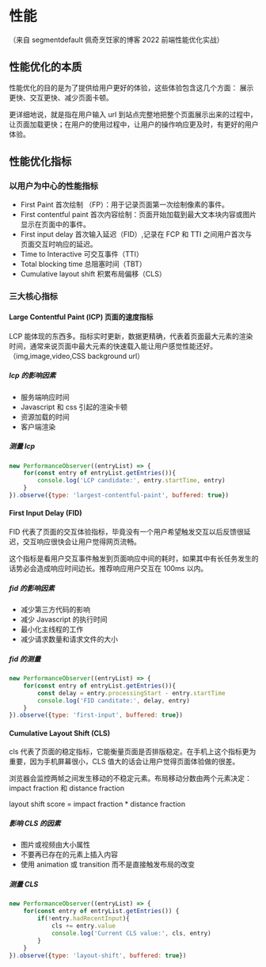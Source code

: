 # 性能
（来自 segmentdefault 佩奇烹饪家的博客 2022 前端性能优化实战）
## 性能优化的本质
性能优化的目的是为了提供给用户更好的体验，这些体验包含这几个方面：
展示更快、交互更快、减少页面卡顿。

更详细地说，就是指在用户输入 url 到站点完整地把整个页面展示出来的过程中，让页面加载更快；在用户的使用过程中，让用户的操作响应更及时，有更好的用户体验。

## 性能优化指标
### 以用户为中心的性能指标
- First Paint 首次绘制 （FP）：用于记录页面第一次绘制像素的事件。
- First contentful paint 首次内容绘制：页面开始加载到最大文本块内容或图片显示在页面中的事件。
- First input delay 首次输入延迟（FID）,记录在 FCP 和 TTI 之间用户首次与页面交互时响应的延迟。
- Time to Interactive 可交互事件（TTI）
- Total blocking time 总阻塞时间（TBT）
- Cumulative layout shift 积累布局偏移（CLS）
### 三大核心指标
#### Large Contentful Paint (lCP) 页面的速度指标
LCP 能体现的东西多。指标实时更新，数据更精确，代表着页面最大元素的渲染时间，通常来说页面中最大元素的快速载入能让用户感觉性能还好。（img,image,video,CSS background url）
##### lcp 的影响因素
- 服务端响应时间
- Javascript 和 css 引起的渲染卡顿
- 资源加载的时间
- 客户端渲染
##### 测量 lcp 
~~~javascript
new PerformanceObserver((entryList) => {
    for(const entry of entryList.getEntries()){
        console.log('LCP candidate:', entry.startTime, entry)
    }
}).observe({type: 'largest-contentful-paint', buffered: true})
~~~
#### First Input Delay (FID)
FID 代表了页面的交互体验指标，毕竟没有一个用户希望触发交互以后反馈很延迟，交互响应很快会让用户觉得网页流畅。

这个指标是看用户交互事件触发到页面响应中间的耗时，如果其中有长任务发生的话势必会造成响应时间边长。推荐响应用户交互在 100ms 以内。
##### fid 的影响因素
- 减少第三方代码的影响
- 减少 Javascript 的执行时间
- 最小化主线程的工作
- 减少请求数量和请求文件的大小
##### fid 的测量
~~~javascript
new PerformanceObserver((entryList) => {
    for(const entry of entryList.getEntries()){
        const delay = entry.processingStart - entry.startTime 
        console.log('FID canditate:', delay, entry)
    }
}).observe({type: 'first-input', buffered: true})
~~~
#### Cumulative Layout Shift (CLS)
cls 代表了页面的稳定指标，它能衡量页面是否排版稳定。在手机上这个指标更为重要，因为手机屏幕很小，CLS 值大的话会让用户觉得页面体验做的很差。

浏览器会监控两帧之间发生移动的不稳定元素。布局移动分数由两个元素决定：impact fraction 和 distance fraction 
 
layout shift score = impact fraction * distance fraction 
##### 影响 CLS 的因素 
- 图片或视频由大小属性
- 不要再已存在的元素上插入内容
- 使用 animation 或 transition 而不是直接触发布局的改变
##### 测量 CLS 
~~~javascript
new PerformanceObserver((entryList) => {
    for(const entry of entryList.getEntries()) {
        if(!entry.hadRecentInput){
            cls += entry.value
            console.log('Current CLS value:', cls, entry)
        }
    }
}).observe({type: 'layout-shift', buffered: true})
~~~ 


